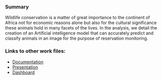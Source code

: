 ### Summary
 
 Wildlife conservation is a matter of great importance to the continent of Africa  not for economic reasons alone but also for the cultural significance these animals hold in many facets of the lives. In the analysis, we detail the creation of an Artificial intelligence model that can accurately predict and classify animals in an image for the purpose of reservation monitoring.
 
 
 ### Links to other work files:

* [Documentation](https://www.overleaf.com/read/jjgkjvjjrkqf)
* [Presentation](https://drive.google.com/drive/folders/1pt_2WxTuSMnA10wri0hFJMXY84frWmH9?usp=sharing)
* [Dashboard]()
 
